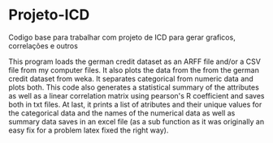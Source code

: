 # Projeto-ICD 
Codigo base para trabalhar com projeto de ICD para gerar graficos, correlações e outros


This program loads the german credit dataset as an ARFF file and/or a CSV file from my computer files.
It also plots the data from the from the german credit dataset from weka. It separates categorical from numeric data 
and plots both. This code also generates a statistical summary of the attributes as well as a linear correlation matrix
using pearson's R coefficient and saves both in txt files. At last, it prints a list of atributes and their unique values for the
categorical data and the names of the numerical data as well as summary data saves in an excel file (as a sub function as it
was originally an easy fix for a problem latex fixed the right way). 

